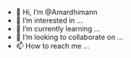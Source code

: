 - 👋 Hi, I’m @Amardhimann
- 👀 I’m interested in ...
- 🌱 I’m currently learning ...
- 💞️ I’m looking to collaborate on ...
- 📫 How to reach me ...

<!---
Amardhimann/Amardhimann is a ✨ special ✨ repository because its `README.md` (this file) appears on your GitHub profile.
You can click the Preview link to take a look at your changes.
--->
